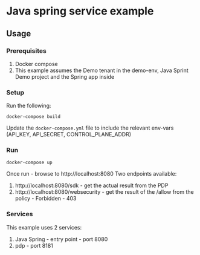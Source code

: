 # Java spring service example

## Usage

### Prerequisites

1. Docker compose
2. This example assumes the Demo tenant in the demo-env, Java Sprint Demo project and the Spring app inside

### Setup

Run the following:
```
docker-compose build
```

Update the `docker-compose.yml` file to include the relevant env-vars (API_KEY, API_SECRET, CONTROL_PLANE_ADDR)

### Run
```
docker-compose up
```
Once run - browse to http://localhost:8080
Two endpoints available:
1. http://localhost:8080/sdk - get the actual result from the PDP
2. http://localhost:8080/websecurity - get the result of the /allow from the policy - Forbidden - 403

### Services
This example uses 2 services:
1. Java Spring - entry point - port 8080
2. pdp - port 8181
